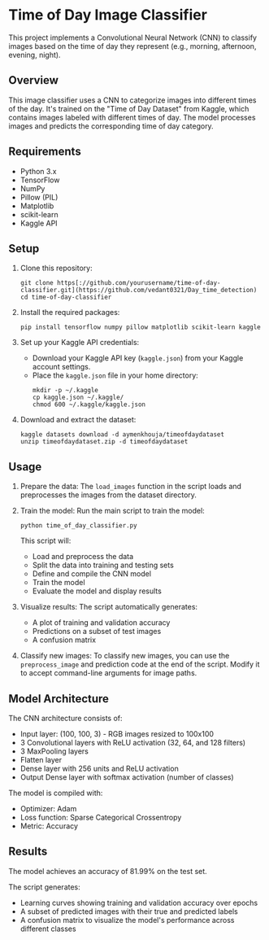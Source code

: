 # Time of Day Image Classifier
This project implements a Convolutional Neural Network (CNN) to classify images based on the time of day they represent (e.g., morning, afternoon, evening, night).

## Overview

This image classifier uses a CNN to categorize images into different times of the day. It's trained on the "Time of Day Dataset" from Kaggle, which contains images labeled with different times of day. The model processes images and predicts the corresponding time of day category.

## Requirements

- Python 3.x
- TensorFlow
- NumPy
- Pillow (PIL)
- Matplotlib
- scikit-learn
- Kaggle API

## Setup

1. Clone this repository:
   ```
   git clone https[://github.com/yourusername/time-of-day-classifier.git](https://github.com/vedant0321/Day_time_detection)
   cd time-of-day-classifier
   ```

2. Install the required packages:
   ```
   pip install tensorflow numpy pillow matplotlib scikit-learn kaggle
   ```

3. Set up your Kaggle API credentials:
   - Download your Kaggle API key (`kaggle.json`) from your Kaggle account settings.
   - Place the `kaggle.json` file in your home directory:
     ```
     mkdir -p ~/.kaggle
     cp kaggle.json ~/.kaggle/
     chmod 600 ~/.kaggle/kaggle.json
     ```

4. Download and extract the dataset:
   ```
   kaggle datasets download -d aymenkhouja/timeofdaydataset
   unzip timeofdaydataset.zip -d timeofdaydataset
   ```

## Usage

1. Prepare the data:
   The `load_images` function in the script loads and preprocesses the images from the dataset directory.

2. Train the model:
   Run the main script to train the model:
   ```
   python time_of_day_classifier.py
   ```
   This script will:
   - Load and preprocess the data
   - Split the data into training and testing sets
   - Define and compile the CNN model
   - Train the model
   - Evaluate the model and display results

3. Visualize results:
   The script automatically generates:
   - A plot of training and validation accuracy
   - Predictions on a subset of test images
   - A confusion matrix

4. Classify new images:
   To classify new images, you can use the `preprocess_image` and prediction code at the end of the script. Modify it to accept command-line arguments for image paths.

## Model Architecture

The CNN architecture consists of:
- Input layer: (100, 100, 3) - RGB images resized to 100x100
- 3 Convolutional layers with ReLU activation (32, 64, and 128 filters)
- 3 MaxPooling layers
- Flatten layer
- Dense layer with 256 units and ReLU activation
- Output Dense layer with softmax activation (number of classes)

The model is compiled with:
- Optimizer: Adam
- Loss function: Sparse Categorical Crossentropy
- Metric: Accuracy

## Results

The model achieves an accuracy of 81.99% on the test set. 

The script generates:
- Learning curves showing training and validation accuracy over epochs
- A subset of predicted images with their true and predicted labels
- A confusion matrix to visualize the model's performance across different classes
